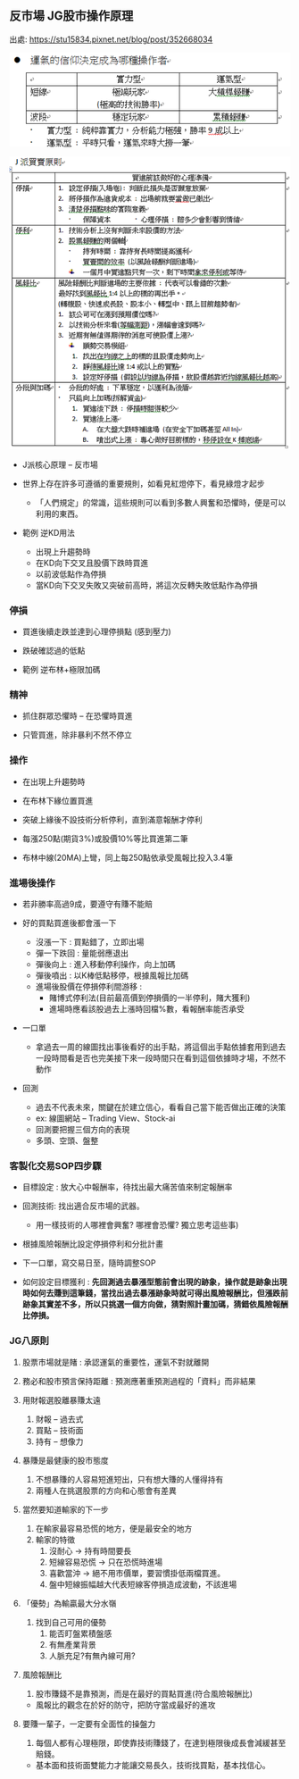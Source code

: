 ## 反市場 JG股市操作原理

出處: https://stu15834.pixnet.net/blog/post/352668034

![image](../images/1595400940-360988748-g.png)

 

![image](../images/1595835216-1398700816-g_n.png)

- J派核心原理 – 反市場

- 世界上存在許多可遵循的重要規則，如看見紅燈停下，看見綠燈才起步
  - 「人們規定」的常識，這些規則可以看到多數人興奮和恐懼時，便是可以利用的東西。

- 範例 逆KD用法
  - 出現上升趨勢時
  - 在KD向下交叉且股價下跌時買進
  - 以前波低點作為停損
  - 當KD向下交叉失敗又突破前高時，將這次反轉失敗低點作為停損

### 停損

- 買進後續走跌並達到心理停損點 (感到壓力)
- 跌破確認過的低點

- 範例 逆布林+極限加碼

### 精神

- 抓住群眾恐懼時 – 在恐懼時買進

- 只管買進，除非暴利不然不停立

### 操作

- 在出現上升趨勢時

- 在布林下緣位置買進

- 突破上緣後不設技術分析停利，直到滿意報酬才停利

- 每漲250點(期貨3%)或股價10%等比買進第二筆

- 布林中線(20MA)上彎，同上每250點依承受風報比投入3.4筆

### 進場後操作

- 若非勝率高過9成，要遵守有賺不能賠

- 好的買點買進後都會漲一下
  - 沒漲一下 : 買點錯了，立即出場
  - 彈一下跌回 : 量能弱應退出
  -  彈後向上 : 進入移動停利操作，向上加碼
  -  彈後噴出 : 以K棒低點移停，根據風報比加碼
  - 進場後股價在停損停利間游移 :
    - 賭博式停利法(目前最高價到停損價的一半停利，賭大獲利)
    - 進場時應看該股過去上漲時回檔%數，看報酬率能否承受

- 一口單

  -  拿過去一周的線圖找出事後看好的出手點，將這個出手點依據套用到過去一段時間看是否也完美接下來一段時間只在看到這個依據時才場，不然不動作

- 回測

  - 過去不代表未來，關鍵在於建立信心，看看自己當下能否做出正確的決策
  - ex: 線圖網站 – Trading View、Stock-ai
  -  回測要把握三個方向的表現
    - 多頭、空頭、盤整

  

### 客製化交易SOP四步驟

- 目標設定 : 放大心中報酬率，待找出最大痛苦值來制定報酬率
- 回測技術: 找出適合反市場的武器。
  - 用一樣技術的人哪裡會興奮? 哪裡會恐懼? 獨立思考這些事)

- 根據風險報酬比設定停損停利和分批計畫
- 下一口單，寫交易日至，隨時調整SOP

- 如何設定目標獲利 : **先回測過去暴漲型態前會出現的跡象，操作就是跡象出現時如何去賺到這筆錢，當找出過去暴漲跡象時就可得出風險報酬比，但漲跌前跡象其實差不多，所以只挑選一個方向做，猜對照計畫加碼，猜錯依風險報酬比停損。**  



### JG八原則



1. 股票市場就是賭 : 承認運氣的重要性，運氣不對就離開

2. 務必和股市預言保持距離 : 預測應著重預測過程的「資料」而非結果

3. 用財報選股離暴賺太遠

   1. 財報 – 過去式
   2. 買點 – 技術面
   3. 持有 – 想像力

4. 暴賺是最健康的股市態度

   1. 不想暴賺的人容易短進短出，只有想大賺的人懂得持有
   2. 兩種人在挑選股票的方向和心態會有差異

5. 當然要知道輸家的下一步

   1. 在輸家最容易恐慌的地方，便是最安全的地方
   2. 輸家的特徵
      1. 沒耐心 → 持有時間要長
      2. 短線容易恐慌 → 只在恐慌時進場
      3. 喜歡當沖 → 絕不用市價單，要習慣掛低兩檔買進。
      4. 盤中短線振幅越大代表短線客停損造成波動，不該進場

6. 「優勢」為輸贏最大分水嶺

   1. 找到自己可用的優勢
      1. 能否盯盤累積盤感
      2. 有無產業背景
      3.  人脈充足?有無內線可用?

7. 風險報酬比

   1. 股市賺錢不是靠預測，而是在最好的買點買進(符合風險報酬比)
     - 風報比的觀念在於好的防守，把防守當成最好的進攻

8. 要賺一輩子，一定要有全面性的操盤力

   1. 每個人都有心理極限，即使靠技術賺錢了，在達到極限後成長會減緩甚至賠錢。
     - 基本面和技術面雙能力才能讓交易長久，技術找買點，基本找信心。

   

   



